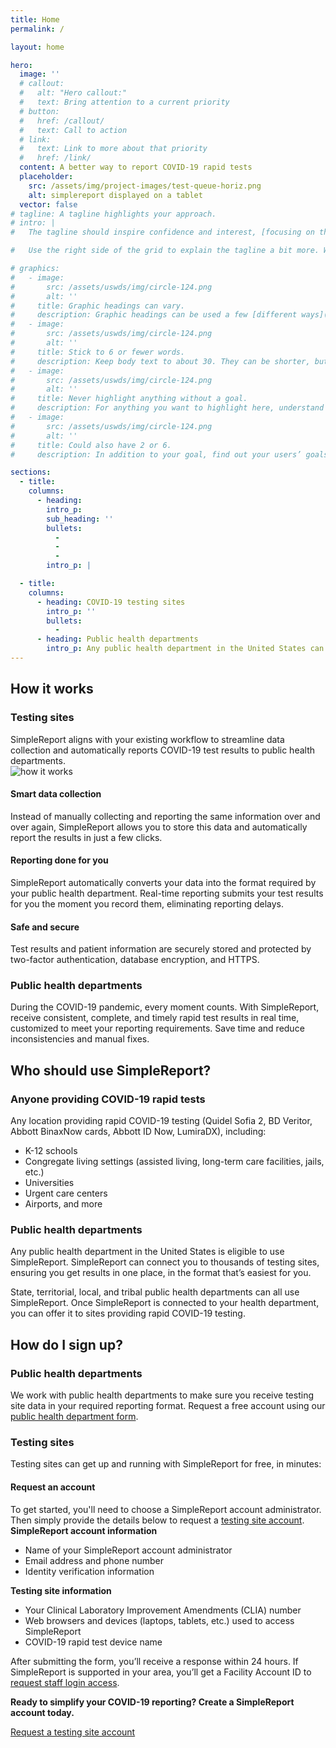 ```yaml
---
title: Home
permalink: /

layout: home

hero:
  image: ''
  # callout:
  #   alt: "Hero callout:"
  #   text: Bring attention to a current priority
  # button:
  #   href: /callout/
  #   text: Call to action
  # link:
  #   text: Link to more about that priority
  #   href: /link/
  content: A better way to report COVID-19 rapid tests
  placeholder:
    src: /assets/img/project-images/test-queue-horiz.png
    alt: simplereport displayed on a tablet
  vector: false
# tagline: A tagline highlights your approach.
# intro: |
#   The tagline should inspire confidence and interest, [focusing on the value](javascript:void(0);) that your overall approach offers to your audience. Use a heading typeface and keep your tagline to just a few words, and don’t confuse or mystify.

#   Use the right side of the grid to explain the tagline a bit more. What are your goals? How do you do your work? Write in the present tense, and stay brief here. People who are interested can find details on internal pages.

# graphics:
#   - image:
#       src: /assets/uswds/img/circle-124.png
#       alt: ''
#     title: Graphic headings can vary.
#     description: Graphic headings can be used a few [different ways](javascript:void(0);), depending on what your landing page is for. Highlight your values, specific program areas, or results.
#   - image:
#       src: /assets/uswds/img/circle-124.png
#       alt: ''
#     title: Stick to 6 or fewer words.
#     description: Keep body text to about 30. They can be shorter, but try to be somewhat balanced across all four. It creates a clean appearance with good spacing.
#   - image:
#       src: /assets/uswds/img/circle-124.png
#       alt: ''
#     title: Never highlight anything without a goal.
#     description: For anything you want to highlight here, understand what your users know now, and what activity or impression you want from them after they see it.
#   - image:
#       src: /assets/uswds/img/circle-124.png
#       alt: ''
#     title: Could also have 2 or 6.
#     description: In addition to your goal, find out your users’ goals. [What do they want to know](https://18f.gsa.gov/) or do that supports your mission? Use these headings to show those.

sections:
  - title:
    columns:
      - heading:
        intro_p:
        sub_heading: ''
        bullets:
          -
          -
          -
        intro_p: |

  - title:
    columns:
      - heading: COVID-19 testing sites
        intro_p: ''
        bullets:
          -
      - heading: Public health departments
        intro_p: Any public health department in the United States can use SimpleReport. SimpleReport is built to scale up and can connect you to thousands of testing sites, ensuring you get results through one tool, in the format that’s easiest for you.
---
```


<section class="usa-section-list usa-section">
  <div class="grid-container">
    <div class="grid-row section-title">
      <div class="section-title-line"></div>
      <h2>How it works</h2>
    </div>
    <div class="grid-row grid-gap grid-gap-small-btm section-columns">
      <div class="grid-col">
        <h3>Testing sites</h3>
        <div class="usa-prose">
          SimpleReport aligns with your existing workflow to streamline data collection and automatically reports COVID-19 test results to public health departments.
        </div>
      </div>
    </div>
    <div class="grid-row grid-gap">
      <div class="grid-col-12">
        <img class="illustration-image" src="{{ '/assets/img/how-it-works.svg' | relative_url }}" alt="how it works">
      </div>
      <div class="tablet:grid-col-4 usa-bullets">
        <h4>Smart data collection</h4>
        <p>
          Instead of manually collecting and reporting the same information over and over again, SimpleReport allows you to store this data and automatically report the results in just a few clicks.
        </p>
      </div>
      <div class="tablet:grid-col-4 usa-bullets">
        <h4>Reporting done for you</h4>
        <p>
          SimpleReport automatically converts your data into the format required by your public health department. Real-time reporting submits your test results for you the moment you record them, eliminating reporting delays.
        </p>
      </div>
      <div class="tablet:grid-col-4 usa-bullets">
        <h4>Safe and secure</h4> 
        <p>
         Test results and patient information are securely stored and protected by two-factor authentication, database encryption, and HTTPS.
        </p>
      </div>
      <div class="grid-col-12 divider-line"></div>
    </div>
    <div class="grid-row grid-gap grid-gap-small-btm section-columns">
      <div class="grid-col">
        <h3>Public health departments</h3>
        <div class="usa-prose">
          During the COVID-19 pandemic, every moment counts. With SimpleReport, receive consistent, complete, and timely rapid test results in real time, customized to meet your reporting requirements. Save time and reduce inconsistencies and manual fixes.
        </div>
      </div>
    </div>
  </div>
</section>

<section class="usa-section-list usa-section blue-section">
  <div class="grid-container">
    <div class="grid-row section-title">
      <div class="section-title-line"></div>
      <h2>Who should use SimpleReport?</h2>
    </div>
    <div class="grid-row grid-gap grid-gap-small-btm section-columns">
      <div class="tablet:grid-col">
        <h3>Anyone providing COVID-19 rapid tests</h3>
        <div class="usa-prose">
          Any location providing rapid COVID-19 testing (Quidel Sofia 2, BD Veritor, Abbott BinaxNow cards, Abbott ID Now, LumiraDX), including:
        </div>
        <ul class="usa-list">
          <li>K-12 schools</li>
          <li>Congregate living settings (assisted living, long-term care facilities, jails, etc.)</li>
          <li>Universities</li>
          <li>Urgent care centers</li>
          <li>Airports, and more</li>
        </ul>
      </div>
      <div class="tablet:grid-col">
        <h3>Public health departments</h3>
        <div class="usa-prose">
          <p>
            Any public health department in the United States is eligible to use SimpleReport. SimpleReport can connect you to thousands of testing sites, ensuring you get results in one place, in the format that’s easiest for you.
          </p>
          <p>
            State, territorial, local, and tribal public health departments can all use SimpleReport. Once SimpleReport is connected to your health department, you can offer it to sites providing rapid COVID-19 testing.
          </p>
        </div>
      </div>
    </div>
  </div>
</section>

<section class="usa-section-list usa-section">
  <div class="grid-container">
    <div class="grid-row section-title">
      <div class="section-title-line"></div>
      <h2>How do I sign up?</h2>
    </div>
    <div class="grid-row grid-gap grid-gap-small-btm section-columns">
      <div class="grid-col-12">
        <h3>Public health departments</h3>
        <div class="prose-f4">
          We work with public health departments  to make sure you receive testing site data in your required reporting format. Request a free account using our <a href="https://docs.google.com/forms/d/e/1FAIpQLSc5h27vxNTkPAnKI7niBWyC7Sj79Ubu_yMl898OfetrW2h8tQ/viewform">public health department form</a>. 
        </div>
      </div>
      <div class="grid-col-12 divider-line"></div>
    </div>
    <div class="grid-row grid-gap grid-gap-small-btm section-columns">
      <div class="grid-col-12">
        <h3>Testing sites</h3>
        <div class="prose-f4">
          Testing sites can get up and running with SimpleReport for free, in minutes:
        </div>
        <h4>
          Request an account
        </h4>
        <div class="prose-f4">
          To get started, you'll need to choose a SimpleReport account administrator. Then simply provide the details below to request a <a href="https://docs.google.com/forms/d/e/1FAIpQLSepG6FCNhTm-nrIm9h4XKZCQoJRrItjOpMqyymEyj6tYk9V-g/viewform">testing site account</a>.
        </div>
      </div>
    </div>
    <div class="grid-row grid-gap grid-gap-small-btm section-columns">
      <div class="tablet:grid-col-6">
        <strong>SimpleReport account information</strong>
        <ul class="usa-list">
          <li>Name of your SimpleReport account administrator</li>
          <li>Email address and phone number</li>
          <li>Identity verification information </li>
        </ul>
      </div>
      <div class="tablet:grid-col-6">
        <strong>Testing site information</strong>
        <ul class="usa-list">
          <li>Your Clinical Laboratory Improvement Amendments (CLIA) number</li>
          <li>Web browsers and devices (laptops, tablets, etc.) used to access SimpleReport</li>
          <li>COVID-19 rapid test device name </li>
        </ul>
      </div>
    </div>
    <div class="grid-row grid-gap grid-gap-small-btm section-columns">
      <div class="grid-col-12">
        <div class="prose-f4">
          <p>
          After submitting the form, you’ll receive a response within 24 hours. If SimpleReport is supported in your area, you’ll get a Facility Account ID to <a href='https://docs.google.com/forms/d/e/1FAIpQLSfZ4JT46ZDpHa8tiifAOGuwxgVRG_P6qgnvQBiQKnL5J1izkw/viewform'>request staff login access</a>.
          </p>
        </div>
      </div>
    </div>
    <div class="grid-row grid-gap grid-gap-small-btm section-columns">
      <div class="grid-col-12">
        <div class="prose-f4">
          <p>
            <strong>Ready to simplify your COVID-19 reporting? Create a SimpleReport account today.</strong>
          </p>
          <a href='https://docs.google.com/forms/d/e/1FAIpQLSepG6FCNhTm-nrIm9h4XKZCQoJRrItjOpMqyymEyj6tYk9V-g/viewform' class='usa-button usa-button--primary text-no-underline text-ink large-button'>Request a testing site account</a>
        </div>
      </div>
    </div>
  </div>
</section>
